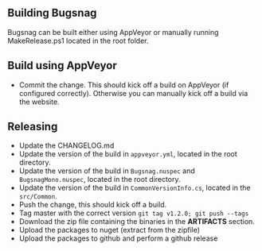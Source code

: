 Building Bugsnag
----------------

Bugsnag can be built either using AppVeyor or manually running MakeRelease.ps1 located in the root folder.

Build using AppVeyor
--------------------

 * Commit the change. This should kick off a build on AppVeyor (if configured correctly). Otherwise you can manually kick off a build via the website.

Releasing
---------

* Update the CHANGELOG.md
* Update the version of the build in `appveyor.yml`, located in the root directory.
* Update the version of the build in `Bugsnag.nuspec` and `BugsnagMono.nuspec`, located in the root directory.
* Update the version of the build in `CommonVersionInfo.cs`, located in the `src/Common`.
* Push the change, this should kick off a build.
* Tag master with the correct version `git tag v1.2.0; git push --tags`
* Download the zip file containing the binaries in the **ARTIFACTS** section.
* Upload the packages to nuget (extract from the zipfile)
* Upload the packages to github and perform a github release

